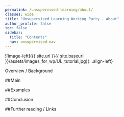```yaml
---
permalink: /unsupervised-learning/about/
classes: wide
title: "Unsupervised Learning Working Party - About"
author_profile: false
toc: false
sidebar:
  title: "Contents"
  nav: unsupervised-nav
---
```



![image-left]({{ site.url }}{{ site.baseurl }}/assets/images_for_wp/UL_tutorial.jpg){: .align-left}


Overview / Background

##Main

##Examples

##Conclusion

##Further reading / Links
